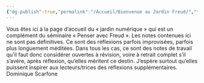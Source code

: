 ```yaml
---
{"dg-publish":true,"permalink":"/Accueil/Bienvenue au Jardin Freud/","tags":["gardenEntry"],"created":"2025-08-19T12:06:07.912-04:00","updated":"2025-08-23T09:47:08.450-04:00"}
---
```


Vous êtes ici à  la page d’accueil du « jardin numérique » qui est un complément du séminaire « Penser avec Freud ».
Les notes contenues ici ne sont pas définitives. Ce sont des réflexions parfois improvisées, parfois plus longuement méditées. Dans tous les cas, ce sont des notes de travail qu’il faut donc considérer ouvertes à révision, voire à retrait complet s’il s’avère, après réflexion, qu’elles méritent ce destin.
J’espère surtout qu’elles puissent inspirer aux lecteurs/trices des réflexions supplémentaires.
Dominique Scarfone